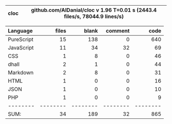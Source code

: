 cloc|github.com/AlDanial/cloc v 1.96  T=0.01 s (2443.4 files/s, 78044.9 lines/s)
--- | ---

Language|files|blank|comment|code
:-------|-------:|-------:|-------:|-------:
PureScript|15|138|0|640
JavaScript|11|34|32|69
CSS|1|8|0|46
dhall|2|1|0|44
Markdown|2|8|0|31
HTML|1|0|0|16
JSON|1|0|0|10
PHP|1|0|0|9
--------|--------|--------|--------|--------
SUM:|34|189|32|865

